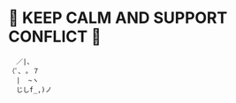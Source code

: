 # 👑 KEEP CALM AND SUPPORT CONFLICT 👑

      ／|、             
    （ﾟ､ ｡ ７         
      |  ~ヽ       
      じしf_,)ノ
